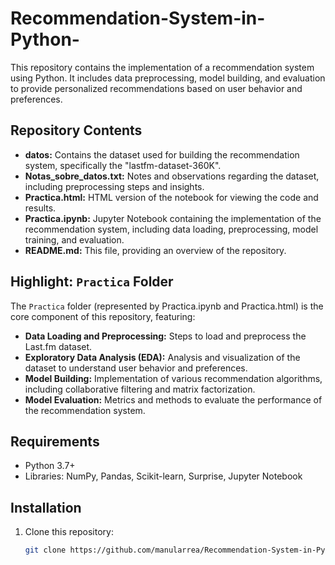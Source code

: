 # Recommendation-System-in-Python-

This repository contains the implementation of a recommendation system using Python. It includes data preprocessing, model building, and evaluation to provide personalized recommendations based on user behavior and preferences.

## Repository Contents

- **datos:** Contains the dataset used for building the recommendation system, specifically the "lastfm-dataset-360K".
- **Notas_sobre_datos.txt:** Notes and observations regarding the dataset, including preprocessing steps and insights.
- **Practica.html:** HTML version of the notebook for viewing the code and results.
- **Practica.ipynb:** Jupyter Notebook containing the implementation of the recommendation system, including data loading, preprocessing, model training, and evaluation.
- **README.md:** This file, providing an overview of the repository.

## Highlight: `Practica` Folder

The `Practica` folder (represented by Practica.ipynb and Practica.html) is the core component of this repository, featuring:

- **Data Loading and Preprocessing:** Steps to load and preprocess the Last.fm dataset.
- **Exploratory Data Analysis (EDA):** Analysis and visualization of the dataset to understand user behavior and preferences.
- **Model Building:** Implementation of various recommendation algorithms, including collaborative filtering and matrix factorization.
- **Model Evaluation:** Metrics and methods to evaluate the performance of the recommendation system.

## Requirements

- Python 3.7+
- Libraries: NumPy, Pandas, Scikit-learn, Surprise, Jupyter Notebook

## Installation

1. Clone this repository:
   ```bash
   git clone https://github.com/manularrea/Recommendation-System-in-Python-.git
